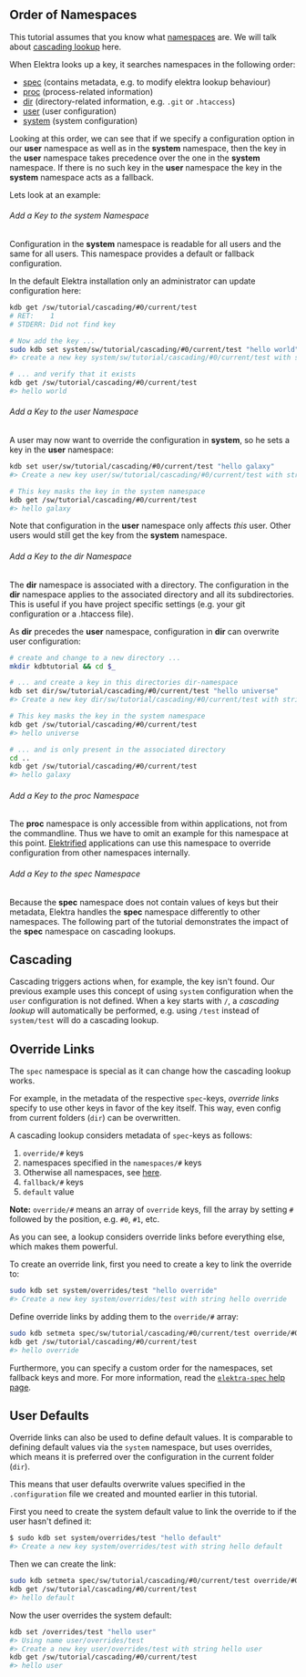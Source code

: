 ## Order of Namespaces ##

This tutorial assumes that you know what [namespaces](/doc/tutorials/namespaces.md)
are. We will talk about [cascading lookup](/doc/help/elektra-cascading.md) here.

When Elektra looks up a key, it searches namespaces in the following order:

 * [spec](https://github.com/ElektraInitiative/libelektra/blob/master/doc/help/elektra-namespaces.md#spec) (contains metadata, e.g. to modify elektra lookup behaviour)
 * [proc](https://github.com/ElektraInitiative/libelektra/blob/master/doc/help/elektra-namespaces.md#proc) (process-related information)
 * [dir](https://github.com/ElektraInitiative/libelektra/blob/master/doc/help/elektra-namespaces.md#dir) (directory-related information, e.g. `.git` or `.htaccess`)
 * [user](https://github.com/ElektraInitiative/libelektra/blob/master/doc/help/elektra-namespaces.md#user) (user configuration)
 * [system](https://github.com/ElektraInitiative/libelektra/blob/master/doc/help/elektra-namespaces.md#system) (system configuration)

Looking at this order, we can see that if we specify a configuration option in 
our **user** namespace as well as in the **system** namespace, then the key in 
the **user** namespace takes precedence over the one in the **system** namespace. 
If there is no such key in the **user** namespace the key in the **system** 
namespace acts as a fallback.

Lets look at an example:

###### Add a Key to the system Namespace ######

Configuration in the **system** namespace is readable for all users and the same 
for all users. This namespace provides a default or fallback configuration.

In the default Elektra installation only an administrator can update 
configuration here:

```sh
kdb get /sw/tutorial/cascading/#0/current/test
# RET:    1
# STDERR: Did not find key

# Now add the key ...
sudo kdb set system/sw/tutorial/cascading/#0/current/test "hello world"
#> create a new key system/sw/tutorial/cascading/#0/current/test with string hello world

# ... and verify that it exists
kdb get /sw/tutorial/cascading/#0/current/test
#> hello world
```

###### Add a Key to the user Namespace ######

A user may now want to override the configuration in **system**, so he sets a 
key in the **user** namespace:

```sh
kdb set user/sw/tutorial/cascading/#0/current/test "hello galaxy"
#> Create a new key user/sw/tutorial/cascading/#0/current/test with string hello galaxy

# This key masks the key in the system namespace
kdb get /sw/tutorial/cascading/#0/current/test
#> hello galaxy
```

Note that configuration in the **user** namespace only affects _this_ user. 
Other users would still get the key from the **system** namespace.

###### Add a Key to the dir Namespace ######

The **dir** namespace is associated with a directory. The configuration in the 
**dir** namespace applies to the associated directory and all its subdirectories.
This is useful if you have project specific settings (e.g. your git 
configuration or a .htaccess file).

As **dir** precedes the **user** namespace, configuration in **dir** can 
overwrite user configuration:

```sh
# create and change to a new directory ...
mkdir kdbtutorial && cd $_

# ... and create a key in this directories dir-namespace
kdb set dir/sw/tutorial/cascading/#0/current/test "hello universe"
#> Create a new key dir/sw/tutorial/cascading/#0/current/test with string hello universe

# This key masks the key in the system namespace
kdb get /sw/tutorial/cascading/#0/current/test
#> hello universe

# ... and is only present in the associated directory
cd ..
kdb get /sw/tutorial/cascading/#0/current/test
#> hello galaxy
```

###### Add a Key to the proc Namespace ######

The **proc** namespace is only accessible from within applications, not from the 
commandline. Thus we have to omit an example for this namespace at this point.
[Elektrified](/doc/help/elektra-glossary.md) applications can use this namespace 
to override configuration from other namespaces internally.

###### Add a Key to the spec Namespace ######

Because the **spec** namespace does not contain values of keys but their 
metadata, Elektra handles the **spec** namespace differently to other namespaces. 
The following part of the tutorial demonstrates the impact of the **spec** 
namespace on cascading lookups.

## Cascading ##

Cascading triggers actions when, for example, the key isn't found.
Our previous example uses this concept of using `system` configuration
when the `user` configuration is not defined. When a key starts with `/`, a
*cascading lookup* will automatically be performed, e.g. using `/test` instead
of `system/test` will do a cascading lookup.


## Override Links ##

The `spec` namespace is special as it can change how the cascading
lookup works.

For example, in the metadata of the respective `spec`-keys, *override links*
specify to use other keys in favor of the key itself. This way, even
config from current folders (`dir`) can be overwritten.

A cascading lookup considers metadata of `spec`-keys as follows:

 1. `override/#` keys
 2. namespaces specified in the `namespaces/#` keys
 3. Otherwise all namespaces, see [here](/doc/help/elektra-namespaces.md).
 4. `fallback/#` keys
 5. `default` value 

**Note:** `override/#` means an array of `override` keys, fill the array by
          setting `#` followed by the position, e.g. `#0`, `#1`, etc.

As you can see, a lookup considers override links before everything else, which
makes them powerful.

To create an override link, first you need to create a key to link the override
to:

```sh
sudo kdb set system/overrides/test "hello override"
#> Create a new key system/overrides/test with string hello override
```

Define override links by adding them to the `override/#` array:

```sh
sudo kdb setmeta spec/sw/tutorial/cascading/#0/current/test override/#0 /overrides/test
kdb get /sw/tutorial/cascading/#0/current/test
#> hello override
```

Furthermore, you can specify a custom order for the namespaces, set fallback
keys and more. For more information, read the [`elektra-spec` help page](/doc/help/elektra-spec.md).


## User Defaults ##

Override links can also be used to define default values. It is comparable to
defining default values via the `system` namespace, but uses overrides, which
means it is preferred over the configuration in the current folder (`dir`).

This means that user defaults overwrite values specified in the `.configuration`
file we created and mounted earlier in this tutorial.

First you need to create the system default value to link the override to if the
user hasn't defined it:

```sh
$ sudo kdb set system/overrides/test "hello default"
#> Create a new key system/overrides/test with string hello default
```

Then we can create the link:

```sh
sudo kdb setmeta spec/sw/tutorial/cascading/#0/current/test override/#0 /overrides/test
kdb get /sw/tutorial/cascading/#0/current/test
#> hello default
```

Now the user overrides the system default:

```sh
kdb set /overrides/test "hello user"
#> Using name user/overrides/test
#> Create a new key user/overrides/test with string hello user
kdb get /sw/tutorial/cascading/#0/current/test
#> hello user
```
